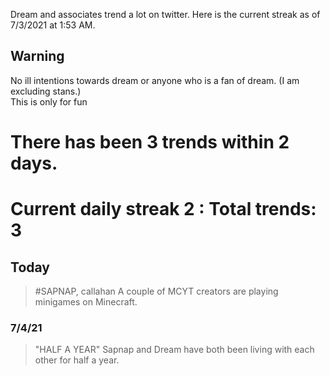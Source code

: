 Dream and associates trend a lot on twitter. Here is the current streak as of 7/3/2021 at 1:53 AM.  
  
## Warning
No ill intentions towards dream or anyone who is a fan of dream. (I am excluding stans.)  
This is only for fun

# There has been 3 trends within 2 days.
# Current daily streak **2** : Total trends: **3**
  
## Today
> #SAPNAP, callahan
> A couple of MCYT creators are playing minigames on Minecraft.

### 7/4/21
> "HALF A YEAR"
> Sapnap and Dream have both been living with each other for half a year.

